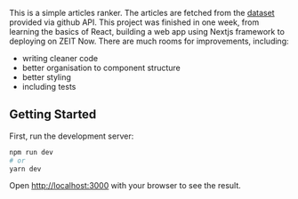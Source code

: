 This is a simple articles ranker. The articles are fetched from the [dataset](https://github.com/bbc/news-coding-test-dataset) provided via github API. This project was finished in one week, from learning the basics of React, building a web app using Nextjs framework to deploying on ZEIT Now. There are much rooms for improvements, including:
  - writing cleaner code
  - better organisation to component structure
  - better styling
  - including tests

## Getting Started

First, run the development server:

```bash
npm run dev
# or
yarn dev
```

Open [http://localhost:3000](http://localhost:3000) with your browser to see the result.

